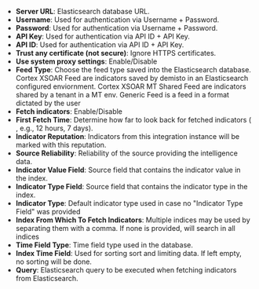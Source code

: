 * __Server URL__: Elasticsearch database URL. 
* __Username__: Used for authentication via Username + Password.
* __Password__: Used for authentication via Username + Password.
* __API Key__: Used for authentication via API ID + API Key.
* __API ID__: Used for authentication via API ID + API Key.
* __Trust any certificate (not secure)__: Ignore HTTPS certificates.
* __Use system proxy settings__: Enable/Disable
* __Feed Type__: Choose the feed type saved into the Elasticsearch database. Cortex XSOAR Feed are indicators saved by demisto in an Elasticsearch
    configured enviornment. Cortex XSOAR MT Shared Feed are indicators shared by a
    tenant in a MT env. Generic Feed is a feed in a format dictated by the user
* __Fetch indicators__: Enable/Disable
* __First Fetch Time__: Determine how far to look back for fetched indicators (<number> <time unit>, e.g., 12 hours, 7 days).
* __Indicator Reputation__: Indicators from this integration instance will be marked with this reputation.
* __Source Reliability__: Reliability of the source providing the intelligence data.
* __Indicator Value Field__: Source field that contains the indicator value in the index.
* __Indicator Type Field__: Source field that contains the indicator type in the index.
* __Indicator Type__: Default indicator type used in case no "Indicator Type Field" was provided
* __Index From Which To Fetch Indicators__: Multiple indices may be used by separating them with a comma. If none is provided, will search in all indices
* __Time Field Type__: Time field type used in the database.
* __Index Time Field__: Used for sorting sort and limiting data. If left empty, no sorting will be done.
* __Query__: Elasticsearch query to be executed when fetching indicators from Elasticsearch.
